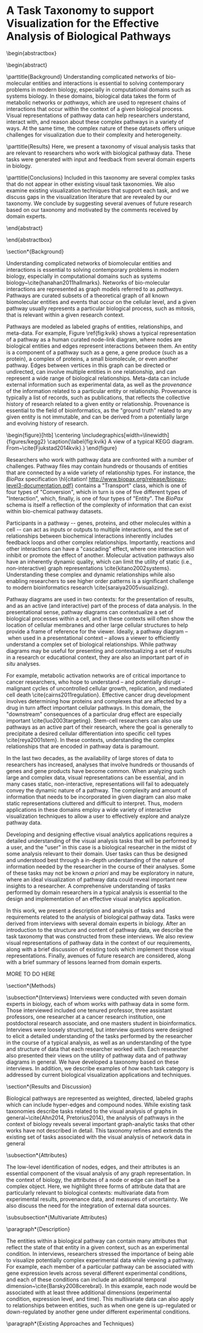# A Task Taxonomy to support Visualization for the Effective Analysis of Biological Pathways

\begin{abstractbox}

\begin{abstract}

\parttitle{Background} Understanding complicated networks of bio-molecular entities and interactions is essential to solving contemporary problems in modern biology, especially in computational domains such as systems biology.
In these domains, biological data takes the form of metabolic networks or *pathways*, which are used to represent chains of interactions that occur within the context of a given biological process.
Visual representations of pathway data can help researchers understand, interact with, and reason about these complex pathways in a variety of ways.
At the same time, the complex nature of these datasets offers unique challenges for visualization due to their complexity and heterogeneity.

\parttitle{Results} Here, we present a taxonomy of visual analysis tasks that are relevant to researchers who work with biological pathway data.
These tasks were generated with input and feedback from several domain experts in biology.

\parttitle{Conclusions} Included in this taxonomy are several complex tasks that do not appear in other existing visual task taxonomies.
We also examine existing visualization techniques that support each task, and we discuss gaps in the visualization literature that are revealed by our taxonomy.
We conclude by suggesting several avenues of future research based on our taxonomy and motivated by the comments received by domain experts.

\end{abstract}

\end{abstractbox}

\section*{Background}

Understanding complicated networks of biomolecular entities and interactions is essential to solving contemporary problems in modern biology, especially in computational domains such as systems biology~\cite{hanahan2011hallmarks}.
Networks of bio-molecular interactions are represented as graph models referred to as *pathways*.
Pathways are curated subsets of a theoretical graph of all known biomolecular entities and events that occur on the cellular level, and a given pathway usually represents a particular biological process, such as mitosis, that is relevant within a given research context.

Pathways are modeled as labeled graphs of entities, relationships, and meta-data. For example, Figure \ref{fig:kvik} shows a typical representation of a pathway as a human curated node-link diagram, where nodes are biological entities and edges represent interactions between them.
An entity is a component of a pathway such as a gene, a gene produce (such as a protein), a complex of proteins, a small biomolecule, or even another pathway.
Edges between vertices in this graph can be directed or undirected, can involve multiple entities in one relationship, and can represent a wide range of biological relationships.
Meta-data can include external information such as experimental data, as well as the *provenance* of the information related to a particular entity or relationship.
Provenance is typically a list of records, such as publications, that reflects the collective history of research related to a given entity or relationship.
Provenance is essential to the field of bioinformatics, as the "ground truth" related to any given entity is not immutable, and can be derived from a potentially large and evolving history of research.

\begin{figure}[htb]
  \centering
  \includegraphics[width=\linewidth]{figures/kegg2}
  \caption{\label{fig:kvik} A view of a typical KEGG diagram. From~\cite{Fjukstad2014kvik}.}
\end{figure}

Researchers who work with pathway data are confronted with a number of challenges.
Pathway files may contain hundreds or thousands of entities that are connected by a wide variety of relationship types.
For instance, the *BioPax* specification \hl{citation! http://www.biopax.org/release/biopax-level3-documentation.pdf} contains a "Transport" class, which is one of four types of "Conversion", which in turn is one of five different types of "Interaction", which, finally, is one of four types of "Entity".
The *BioPax* schema is itself a reflection of the complexity of information that can exist within bio-chemical pathway datasets.

Participants in a pathway -- genes, proteins, and other molecules within a cell -- can act as inputs or outputs to multiple interactions, and the set of relationships between biochemical interactions inherently includes feedback loops and other complex relationships.
Importantly, reactions and other interactions can have a "cascading" effect, where one interaction will inhibit or promote the effect of another.
Molecular activation pathways also have an inherently dynamic quality, which can limit the utility of static (i.e., non-interactive) graph representations \cite{kitano2002systems}.
Understanding these complex and dynamic relationships while also enabling researchers to see higher order patterns is a significant challenge to modern bioinformatics research \cite{saraiya2005visualizing}.

Pathway diagrams are used in two contexts: for the presentation of results, and as an active (and interactive) part of the process of data analysis.
In the presentational sense, pathway diagrams can contextualize a set of biological processes within a cell, and in these contexts will often show the location of cellular membranes and other large cellular structures to help provide a frame of reference for the viewer.
Ideally, a pathway diagram – when used in a presentational context – allows a viewer to efficiently understand a complex set of biological relationships.
While pathway diagrams may be useful for presenting and contextualizing a set of results in a research or educational context, they are also an important part of *in situ* analyses.

For example, metabolic activation networks are of critical importance to cancer researchers, who hope to understand – and potentially disrupt – malignant cycles of uncontrolled cellular growth, replication, and mediated cell death \cite{cairns2011regulation}.
Effective cancer drug development involves determining how proteins and complexes that are affected by a drug in turn affect important cellular pathways.
In this domain, the "downstream" consequences of a particular drug effect are especially important \cite{luo2003targeting}.
Stem-cell researchers can also use pathways as an active part of their research, where the goal is generally to precipitate a desired cellular differentiation into specific cell types \cite{reya2001stem}.
In these contexts, understanding the complex relationships that are encoded in pathway data is paramount.

In the last two decades, as the availability of large stores of data to researchers has increased, analyses that involve hundreds or thousands of genes and gene products have become common.
When analyzing such large and complex data, visual representations can be essential, and in many cases static, non-interactive, representations will fail to adequately convey the dynamic nature of a pathway.
The complexity and amount of information that needs to be incorporated in given diagram can also make static representations cluttered and difficult to interpret.
Thus, modern applications in these domains employ a wide variety of interactive visualization techniques to allow a user to effectively explore and analyze pathway data.

Developing and designing effective visual analytics applications requires a detailed understanding of the visual analysis tasks that will be performed by a user, and the "user" in this case is a biological researcher in the midst of some analysis relevant to their domain.
User tasks can thus be designed and understood best through a in-depth understanding of the nature of information needed by the researcher in the course of their analyses.
Some of these tasks may not be known *a priori* and may be exploratory in nature, where an ideal visualization of pathway data could reveal important new insights to a researcher.
A comprehensive understanding of tasks performed by domain researchers in a typical analysis is essential to the design and implementation of an effective visual analytics application.

In this work, we present a description and analysis of tasks and requirements related to the analysis of biological pathway data.
Tasks were derived from interviews with several domain experts in biology.
After an introduction to the structure and content of pathway data, we describe the task taxonomy that was constructed from these interviews.
We also review visual representations of pathway data in the context of our requirements, along with a brief discussion of existing tools which implement those visual representations.
Finally, avenues of future research are considered, along with a brief summary of lessons learned from domain experts.

MORE TO DO HERE

\section*{Methods}

\subsection*{Interviews}
Interviews were conducted with seven domain experts in biology, each of whom works with pathway data in some form.
Those interviewed included one tenured professor, three assistant professors, one researcher at a cancer research institution, one postdoctoral research associate, and one masters student in bioinformatics.
Interviews were loosely structured, but interview questions were designed to elicit a detailed understanding of the tasks performed by the researcher in the course of a typical analysis, as well as an understanding of the type and structure of data that each researcher worked with.
Each researcher also presented their views on the utility of pathway data and of pathway diagrams in general.
We have developed a taxonomy based on these interviews.
In addition, we describe examples of how each task category is addressed by current biological visualization applications and techniques.

\section*{Results and Discussion}

Biological pathways are represented as weighted, directed, labeled graphs which can include hyper-edges and compound nodes.
While existing task taxonomies describe tasks related to the visual analysis of graphs in general~\cite{Ahn2014, Pretorius2014}, the analysis of pathways in the context of biology reveals several important graph-analytic tasks that other works have not described in detail.
This taxonomy refines and extends the existing set of tasks associated with the visual analysis of network data in general

\subsection*{Attributes}

The low-level identification of nodes, edges, and their attributes is an essential component of the visual analysis of any graph representation.
In the context of biology, the attributes of a node or edge can itself be a complex object.
Here, we highlight three forms of attribute data that are particularly relevant to biological contexts: multivariate data from experimental results, provenance data, and measures of uncertainty.
We also discuss the need for the integration of external data sources.

\subsubsection*{Multivariate Attributes}

\paragraph*{Description}

The entities within a biological pathway can contain many attributes that reflect the state of that entity in a given context, such as an experimental condition.
In interviews, researchers stressed the importance of being able to visualize potentially complex experimental data while viewing a pathway.
For example, each member of a particular pathway can be associated with gene expression levels across several different experimental conditions, and each of these conditions can include an additional temporal dimension~\cite{Barsky2008cerebral}.
In this example, each node would be associated with at least three additional dimensions (experimental condition, expression level, and time).
This multivariate data can also apply to relationships between entities, such as when one gene is up-regulated or down-regulated by another gene under different experimental conditions.

\paragraph*{Existing Approaches and Techniques}
